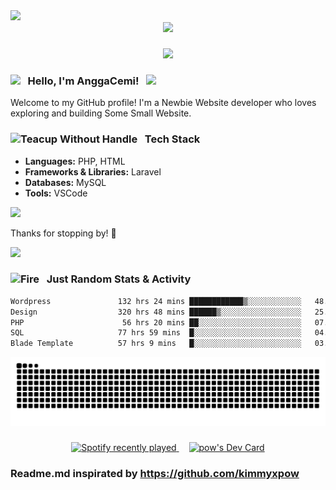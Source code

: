 <!-- <img src="https://media1.tenor.com/m/slXqsD1oE-4AAAAd/lyney-lynette.gif" width="900"> -->
<!-- <img src="https://media1.tenor.com/m/Jat0oxpwUIcAAAAd/fruits-basket-furuba.gif" width="900"> -->
<img src="https://media1.tenor.com/m/6VIqIki_4PsAAAAd/kissing-cat-cat.gif" width="900">

<div align="center">
  <img src="https://komarev.com/ghpvc/?username=anggacemi&style=for-the-badge"  />
</div>

###

<div align="center">
  <img src="https://www.codewars.com/users/anggacemi/badges/small" />
</div>

### <img src="https://user-images.githubusercontent.com/74038190/213844263-a8897a51-32f4-4b3b-b5c2-e1528b89f6f3.png" width="25px" /> &nbsp; Hello, I'm AnggaCemi! &nbsp; <img src="https://user-images.githubusercontent.com/74038190/213844263-a8897a51-32f4-4b3b-b5c2-e1528b89f6f3.png" width="25px" />


Welcome to my GitHub profile! I'm a Newbie Website developer who loves exploring and building Some Small Website. 

### <img src="https://user-images.githubusercontent.com/74038190/216120974-24a76b31-7f39-41f1-a38f-b3c1377cc612.png" alt="Teacup Without Handle" width="20" /> &nbsp; Tech Stack

- **Languages:** PHP, HTML
- **Frameworks & Libraries:** Laravel
- **Databases:** MySQL
- **Tools:** VSCode

<img src="https://user-images.githubusercontent.com/74038190/212284115-f47cd8ff-2ffb-4b04-b5bf-4d1c14c0247f.gif" width="900">

Thanks for stopping by! 🚀

<img src="https://user-images.githubusercontent.com/74038190/212284115-f47cd8ff-2ffb-4b04-b5bf-4d1c14c0247f.gif" width="900">

### <img src="https://user-images.githubusercontent.com/74038190/216122041-518ac897-8d92-4c6b-9b3f-ca01dcaf38ee.png" alt="Fire" width="20" /> &nbsp; Just Random Stats & Activity

<!--[![An image of @abnvlf's Holopin badges, which is a link to view their full Holopin profile](https://holopin.me/abnvlf)](https://holopin.io/@abnvlf)-->

<!--START_SECTION:waka-->

```txt
Wordpress               132 hrs 24 mins ████████████▒░░░░░░░░░░░░   48.71 %
Design                  320 hrs 48 mins ██████▒░░░░░░░░░░░░░░░░░░   25.70 %
PHP                      56 hrs 20 mins ██░░░░░░░░░░░░░░░░░░░░░░░   07.52 %
SQL                     77 hrs 59 mins  █░░░░░░░░░░░░░░░░░░░░░░░░   04.64 %
Blade Template          57 hrs 9 mins   █░░░░░░░░░░░░░░░░░░░░░░░░   03.40 %
```

<!--END_SECTION:waka-->

<img src="https://raw.githubusercontent.com/kimmyxpow/kimmyxpow/output/snake.svg" alt="Snake animation" />

###

<div align="center">
  <a href="https://open.spotify.com/user/v1ol2up23e95q2abtqn39sj0b">
    <img src="https://spotify-recently-played-readme.vercel.app/api?user=v1ol2up23e95q2abtqn39sj0b&count=5&unique=true"" alt="Spotify recently played"  />
  </a>
  <img width="12" />
  <a href="https://app.daily.dev/anggacemi"><img src="https://api.daily.dev/devcards/v2/9cj7ZtQ1Jn85D2jEsWD1p.png?type=default&r=ptw" width="235" alt="pow's Dev Card"/></a>
</div>

### Readme.md inspirated by https://github.com/kimmyxpow

